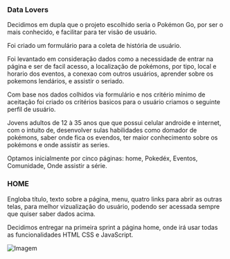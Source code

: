 ### Data Lovers

Decidimos em dupla que o projeto escolhido seria o Pokémon Go, por ser o mais conhecido, e facilitar para ter visão de usuário.

Foi criado um formulário para a coleta de história de usuário.

Foi levantado em consideração dados como a necessidade de entrar na página e ser de facil acesso, a localização de pokémons, por tipo, local e horario dos eventos, a conexao com outros usuários, aprender sobre os pokemons lendários, e assistir o seriado.

Com base nos dados colhidos via formulário e nos critério mínimo  de aceitação foi criado os critérios basicos para o usuário criamos o seguinte perfil de usuário.

Jovens adultos de 12 à 35 anos que que possui celular androide e internet, com o intuito de, desenvolver sulas habilidades como domador de pokémons, saber onde fica os evendos, ter maior conhecimento sobre os pokémons e onde assistir as series.

Optamos inicialmente por cinco páginas: home, Pokedéx, Eventos, Comunidade, Onde assistir a série.

### HOME
Engloba título, texto sobre a página, menu, quatro links para abrir as outras telas, para melhor vizualização do usuário, podendo ser acessada sempre que quiser saber dados acima.

Decidimos entregar na primeira sprint a página home, onde irá usar todas as funcionalidades HTML CSS e JavaScript.

![Imagem](https://github.com/karina1981/SAP004-data-lovers/blob/master/img_readme/racunho1.jpeg "Rascunho Home")



